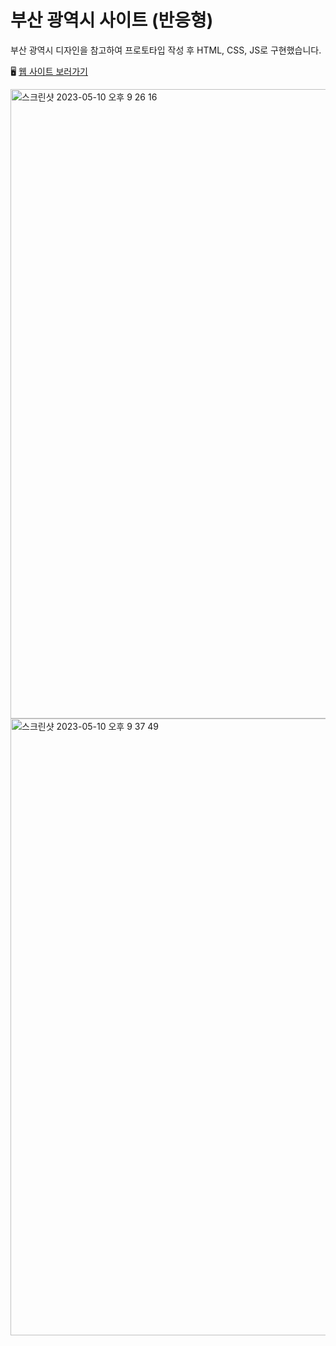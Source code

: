 # 부산 광역시 사이트 (반응형)

부산 광역시 디자인을 참고하여 프로토타입 작성 후 HTML, CSS, JS로 구현했습니다.

🖥️ [웹 사이트 보러가기](https://songyunjeong.github.io/busan_site)

<img width="1007" alt="스크린샷 2023-05-10 오후 9 26 16" src="https://github.com/songyunjeong/emart_site/assets/117874502/0083007b-7b73-4e44-94fc-e78766bd3185">
<img width="987" alt="스크린샷 2023-05-10 오후 9 37 49" src="https://github.com/songyunjeong/emart_site/assets/117874502/632f8232-ac1d-4d02-a8e6-d1774ec8f9ee">
